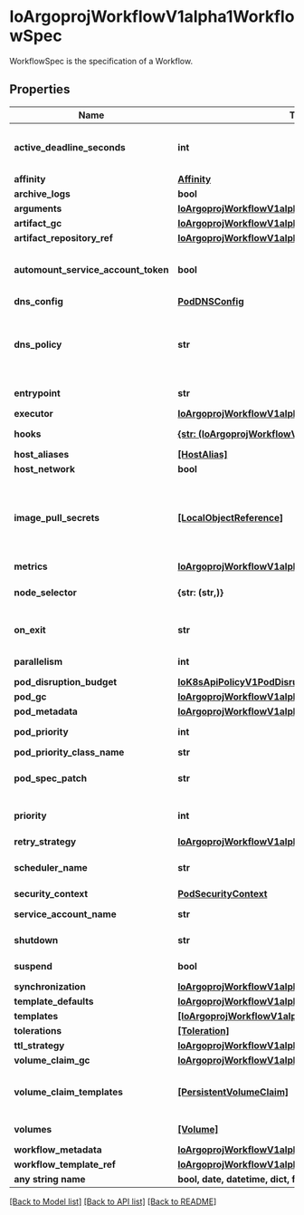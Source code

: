 # IoArgoprojWorkflowV1alpha1WorkflowSpec

WorkflowSpec is the specification of a Workflow.

## Properties
Name | Type | Description | Notes
------------ | ------------- | ------------- | -------------
**active_deadline_seconds** | **int** | Optional duration in seconds relative to the workflow start time which the workflow is allowed to run before the controller terminates the io.argoproj.workflow.v1alpha1. A value of zero is used to terminate a Running workflow | [optional] 
**affinity** | [**Affinity**](Affinity.md) |  | [optional] 
**archive_logs** | **bool** | ArchiveLogs indicates if the container logs should be archived | [optional] 
**arguments** | [**IoArgoprojWorkflowV1alpha1Arguments**](IoArgoprojWorkflowV1alpha1Arguments.md) |  | [optional] 
**artifact_gc** | [**IoArgoprojWorkflowV1alpha1WorkflowLevelArtifactGC**](IoArgoprojWorkflowV1alpha1WorkflowLevelArtifactGC.md) |  | [optional] 
**artifact_repository_ref** | [**IoArgoprojWorkflowV1alpha1ArtifactRepositoryRef**](IoArgoprojWorkflowV1alpha1ArtifactRepositoryRef.md) |  | [optional] 
**automount_service_account_token** | **bool** | AutomountServiceAccountToken indicates whether a service account token should be automatically mounted in pods. ServiceAccountName of ExecutorConfig must be specified if this value is false. | [optional] 
**dns_config** | [**PodDNSConfig**](PodDNSConfig.md) |  | [optional] 
**dns_policy** | **str** | Set DNS policy for the pod and argo agent. Defaults to \&quot;ClusterFirst\&quot;. Valid values are &#39;ClusterFirstWithHostNet&#39;, &#39;ClusterFirst&#39;, &#39;Default&#39; or &#39;None&#39;. DNS parameters given in DNSConfig will be merged with the policy selected with DNSPolicy. To have DNS options set along with hostNetwork, you have to specify DNS policy explicitly to &#39;ClusterFirstWithHostNet&#39;. | [optional] 
**entrypoint** | **str** | Entrypoint is a template reference to the starting point of the io.argoproj.workflow.v1alpha1. | [optional] 
**executor** | [**IoArgoprojWorkflowV1alpha1ExecutorConfig**](IoArgoprojWorkflowV1alpha1ExecutorConfig.md) |  | [optional] 
**hooks** | [**{str: (IoArgoprojWorkflowV1alpha1LifecycleHook,)}**](IoArgoprojWorkflowV1alpha1LifecycleHook.md) | Hooks holds the lifecycle hook which is invoked at lifecycle of step, irrespective of the success, failure, or error status of the primary step | [optional] 
**host_aliases** | [**[HostAlias]**](HostAlias.md) |  | [optional] 
**host_network** | **bool** | Host networking requested for this workflow pod. Default to false. | [optional] 
**image_pull_secrets** | [**[LocalObjectReference]**](LocalObjectReference.md) | ImagePullSecrets is a list of references to secrets in the same namespace to use for pulling any images in pods that reference this ServiceAccount. ImagePullSecrets are distinct from Secrets because Secrets can be mounted in the pod, but ImagePullSecrets are only accessed by the kubelet. More info: https://kubernetes.io/docs/concepts/containers/images/#specifying-imagepullsecrets-on-a-pod | [optional] 
**metrics** | [**IoArgoprojWorkflowV1alpha1Metrics**](IoArgoprojWorkflowV1alpha1Metrics.md) |  | [optional] 
**node_selector** | **{str: (str,)}** | NodeSelector is a selector which will result in all pods of the workflow to be scheduled on the selected node(s). This is able to be overridden by a nodeSelector specified in the template. | [optional] 
**on_exit** | **str** | OnExit is a template reference which is invoked at the end of the workflow, irrespective of the success, failure, or error of the primary io.argoproj.workflow.v1alpha1. | [optional] 
**parallelism** | **int** | Parallelism limits the max total parallel pods that can execute at the same time in a workflow | [optional] 
**pod_disruption_budget** | [**IoK8sApiPolicyV1PodDisruptionBudgetSpec**](IoK8sApiPolicyV1PodDisruptionBudgetSpec.md) |  | [optional] 
**pod_gc** | [**IoArgoprojWorkflowV1alpha1PodGC**](IoArgoprojWorkflowV1alpha1PodGC.md) |  | [optional] 
**pod_metadata** | [**IoArgoprojWorkflowV1alpha1Metadata**](IoArgoprojWorkflowV1alpha1Metadata.md) |  | [optional] 
**pod_priority** | **int** | Priority to apply to workflow pods. DEPRECATED: Use PodPriorityClassName instead. | [optional] 
**pod_priority_class_name** | **str** | PriorityClassName to apply to workflow pods. | [optional] 
**pod_spec_patch** | **str** | PodSpecPatch holds strategic merge patch to apply against the pod spec. Allows parameterization of container fields which are not strings (e.g. resource limits). | [optional] 
**priority** | **int** | Priority is used if controller is configured to process limited number of workflows in parallel. Workflows with higher priority are processed first. | [optional] 
**retry_strategy** | [**IoArgoprojWorkflowV1alpha1RetryStrategy**](IoArgoprojWorkflowV1alpha1RetryStrategy.md) |  | [optional] 
**scheduler_name** | **str** | Set scheduler name for all pods. Will be overridden if container/script template&#39;s scheduler name is set. Default scheduler will be used if neither specified. | [optional] 
**security_context** | [**PodSecurityContext**](PodSecurityContext.md) |  | [optional] 
**service_account_name** | **str** | ServiceAccountName is the name of the ServiceAccount to run all pods of the workflow as. | [optional] 
**shutdown** | **str** | Shutdown will shutdown the workflow according to its ShutdownStrategy | [optional] 
**suspend** | **bool** | Suspend will suspend the workflow and prevent execution of any future steps in the workflow | [optional] 
**synchronization** | [**IoArgoprojWorkflowV1alpha1Synchronization**](IoArgoprojWorkflowV1alpha1Synchronization.md) |  | [optional] 
**template_defaults** | [**IoArgoprojWorkflowV1alpha1Template**](IoArgoprojWorkflowV1alpha1Template.md) |  | [optional] 
**templates** | [**[IoArgoprojWorkflowV1alpha1Template]**](IoArgoprojWorkflowV1alpha1Template.md) | Templates is a list of workflow templates used in a workflow | [optional] 
**tolerations** | [**[Toleration]**](Toleration.md) | Tolerations to apply to workflow pods. | [optional] 
**ttl_strategy** | [**IoArgoprojWorkflowV1alpha1TTLStrategy**](IoArgoprojWorkflowV1alpha1TTLStrategy.md) |  | [optional] 
**volume_claim_gc** | [**IoArgoprojWorkflowV1alpha1VolumeClaimGC**](IoArgoprojWorkflowV1alpha1VolumeClaimGC.md) |  | [optional] 
**volume_claim_templates** | [**[PersistentVolumeClaim]**](PersistentVolumeClaim.md) | VolumeClaimTemplates is a list of claims that containers are allowed to reference. The Workflow controller will create the claims at the beginning of the workflow and delete the claims upon completion of the workflow | [optional] 
**volumes** | [**[Volume]**](Volume.md) | Volumes is a list of volumes that can be mounted by containers in a io.argoproj.workflow.v1alpha1. | [optional] 
**workflow_metadata** | [**IoArgoprojWorkflowV1alpha1WorkflowMetadata**](IoArgoprojWorkflowV1alpha1WorkflowMetadata.md) |  | [optional] 
**workflow_template_ref** | [**IoArgoprojWorkflowV1alpha1WorkflowTemplateRef**](IoArgoprojWorkflowV1alpha1WorkflowTemplateRef.md) |  | [optional] 
**any string name** | **bool, date, datetime, dict, float, int, list, str, none_type** | any string name can be used but the value must be the correct type | [optional]

[[Back to Model list]](../README.md#documentation-for-models) [[Back to API list]](../README.md#documentation-for-api-endpoints) [[Back to README]](../README.md)


